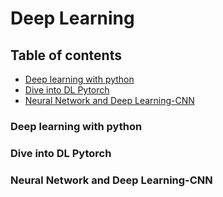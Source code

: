 # Deep Learning

## Table of contents
- [Deep learning with python](#deep-learning-with-python)
- [Dive into DL Pytorch](#dive-into-dl-pytorch)
- [Neural Network and Deep Learning-CNN](#neural-network-and-deep-learning-cnn)


### Deep learning with python

### Dive into DL Pytorch

### Neural Network and Deep Learning-CNN
